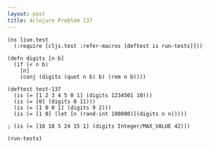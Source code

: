 ```yaml
---
layout: post
title: 4clojure Problem 137
---
```


<pre><code class="language-klipse">(ns live.test
  (:require [cljs.test :refer-macros [deftest is run-tests]]))

(defn digits [n b]
  (if (< n b)
    [n]
    (conj (digits (quot n b) b) (rem n b))))

(deftest test-137
  (is (= [1 2 3 4 5 0 1] (digits 1234501 10)))
  (is (= [0] (digits 0 11)))
  (is (= [1 0 0 1] (digits 9 2)))
  (is (= [1 0] (let [n (rand-int 100000)](digits n n)))))

; (is (= [16 18 5 24 15 1] (digits Integer/MAX_VALUE 42)))

(run-tests)
</code></pre>

